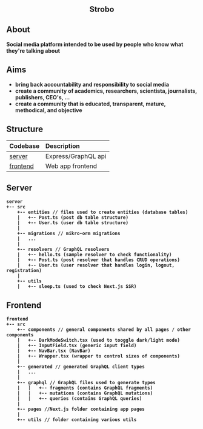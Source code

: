 <p align="center" style="font-size:20px">
  <strong>Strobo<strong/>
</p>

## About

Social media platform intended to be used by people who know what they're talking about

## Aims

- bring back accountability and responsibility to social media
- create a community of academics, researchers, scientista, journalists, publishers, CEO's, ...
- create a community that is educated, transparent, mature, methodical, and objective

## Structure

| Codebase                |     Description     |
| :------------           | :------------------ |
| [server](server)        | Express/GraphQL api |
| [frontend](frontend)    | Web app frontend    |

## Server

```
server
+-- src
    +-- entities // files used to create entities (database tables)
    |   +-- Post.ts (post db table structure)
    |   +-- User.ts (user db table structure)
    |
    +-- migrations // mikro-orm migrations
    |   ...
    |
    +-- resolvers // GraphQL resolvers
    |   +-- hello.ts (sample resolver to check functionality)
    |   +-- Post.ts (post resolver that handles CRUD operations)
    |   +-- User.ts (user resolver that handles login, logout, registration)
    |
    +-- utils
    |   +-- sleep.ts (used to check Next.js SSR)
```


## Frontend

```
frontend
+-- src
    +-- components // general components shared by all pages / other components
    |   +-- DarkModeSwitch.tsx (used to tooggle dark/light mode)
    |   +-- InputField.tsx (generic input field)
    |   +-- NavBar.tsx (NavBar)
    |   +-- Wrapper.tsx (wrapper to control sizes of components)
    |
    +-- generated // generated GraphQL client types
    |   ...
    |
    +-- graphql // GraphQL files used to generate types
    |   |   +-- fragments (contains GraphQL fragments)
    |   |   +-- mutations (contains GraphQL mutations)
    |   |   +-- queries (contains GraphQL queries)
    |
    +-- pages //Next.js folder containing app pages
    |
    +-- utils // folder containing various utils
```
